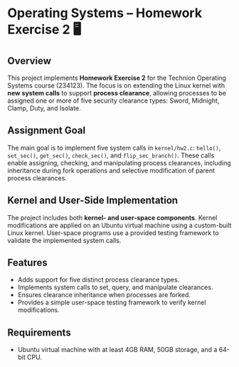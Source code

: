 # Operating Systems – Homework Exercise 2 🖥️

## Overview
This project implements **Homework Exercise 2** for the Technion Operating Systems course (234123). The focus is on extending the Linux kernel with **new system calls** to support **process clearance**, allowing processes to be assigned one or more of five security clearance types: Sword, Midnight, Clamp, Duty, and Isolate.

## Assignment Goal
The main goal is to implement five system calls in `kernel/hw2.c`: `hello()`, `set_sec()`, `get_sec()`, `check_sec()`, and `flip_sec_branch()`. These calls enable assigning, checking, and manipulating process clearances, including inheritance during fork operations and selective modification of parent process clearances.

## Kernel and User-Side Implementation
The project includes both **kernel- and user-space components**. Kernel modifications are applied on an Ubuntu virtual machine using a custom-built Linux kernel. User-space programs use a provided testing framework to validate the implemented system calls.

## Features
- Adds support for five distinct process clearance types.
- Implements system calls to set, query, and manipulate clearances.
- Ensures clearance inheritance when processes are forked.
- Provides a simple user-space testing framework to verify kernel modifications.

## Requirements
- Ubuntu virtual machine with at least 4GB RAM, 50GB storage, and a 64-bit CPU.

